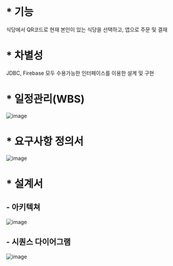 # * 기능
식당에서 QR코드로 현재 본인이 있는 식당을 선택하고, 앱으로 주문 및 결재
# * 차별성
JDBC, Firebase 모두 수용가능한 인터페이스를 이용한 설계 및 구현


# * 일정관리(WBS)
![image](https://user-images.githubusercontent.com/80032533/118573186-04132e80-b7bd-11eb-982f-88614bf656b3.png)
# * 요구사항 정의서
![image](https://user-images.githubusercontent.com/80032533/118573224-11301d80-b7bd-11eb-9fc4-025313439547.png)
# * 설계서
## - 아키텍쳐
![image](https://user-images.githubusercontent.com/80032533/118573251-22792a00-b7bd-11eb-8b62-dd85a4e01d46.png)
## - 시퀀스 다이어그램
![image](https://user-images.githubusercontent.com/80032533/118573267-29a03800-b7bd-11eb-8057-44731b1b2dd3.png)



